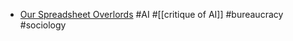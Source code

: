 - [Our Spreadsheet Overlords](https://www.theideasletter.org/essay/our-spreadsheet-overlords/) #AI #[[critique of AI]] #bureaucracy #sociology